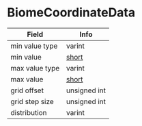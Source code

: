 # BiomeCoordinateData

<table><thead><tr><th>Field</th><th>Info</th></tr></thead><tbody>
<tr><td>min value type</td><td>varint</td></tr>
<tr><td>min value</td><td><a href="../types/short.md">short</a></td></tr>
<tr><td>max value type</td><td>varint</td></tr>
<tr><td>max value</td><td><a href="../types/short.md">short</a></td></tr>
<tr><td>grid offset</td><td>unsigned int</td></tr>
<tr><td>grid step size</td><td>unsigned int</td></tr>
<tr><td>distribution</td><td>varint</td></tr>
</tbody></table>